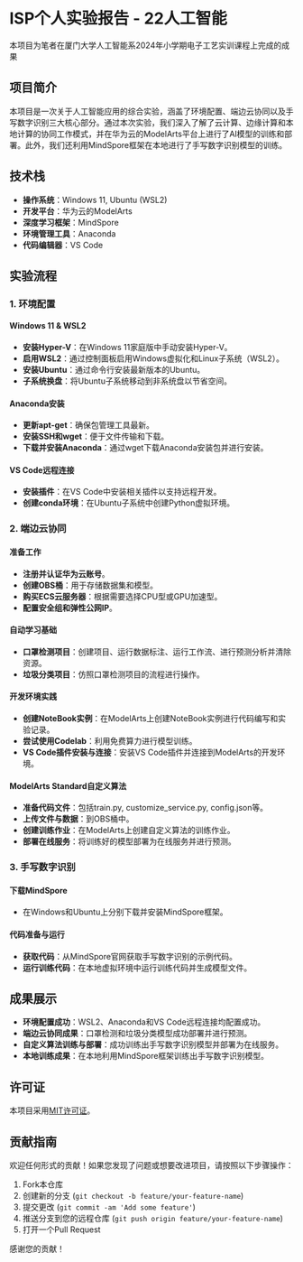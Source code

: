 # ISP个人实验报告 - 22人工智能

本项目为笔者在厦门大学人工智能系2024年小学期电子工艺实训课程上完成的成果

## 项目简介

本项目是一次关于人工智能应用的综合实验，涵盖了环境配置、端边云协同以及手写数字识别三大核心部分。通过本次实验，我们深入了解了云计算、边缘计算和本地计算的协同工作模式，并在华为云的ModelArts平台上进行了AI模型的训练和部署。此外，我们还利用MindSpore框架在本地进行了手写数字识别模型的训练。

## 技术栈

- **操作系统**：Windows 11, Ubuntu (WSL2)
- **开发平台**：华为云的ModelArts
- **深度学习框架**：MindSpore
- **环境管理工具**：Anaconda
- **代码编辑器**：VS Code

## 实验流程

### 1. 环境配置

#### Windows 11 & WSL2
- **安装Hyper-V**：在Windows 11家庭版中手动安装Hyper-V。
- **启用WSL2**：通过控制面板启用Windows虚拟化和Linux子系统（WSL2）。
- **安装Ubuntu**：通过命令行安装最新版本的Ubuntu。
- **子系统换盘**：将Ubuntu子系统移动到非系统盘以节省空间。

#### Anaconda安装
- **更新apt-get**：确保包管理工具最新。
- **安装SSH和wget**：便于文件传输和下载。
- **下载并安装Anaconda**：通过wget下载Anaconda安装包并进行安装。

#### VS Code远程连接
- **安装插件**：在VS Code中安装相关插件以支持远程开发。
- **创建conda环境**：在Ubuntu子系统中创建Python虚拟环境。

### 2. 端边云协同

#### 准备工作
- **注册并认证华为云账号**。
- **创建OBS桶**：用于存储数据集和模型。
- **购买ECS云服务器**：根据需要选择CPU型或GPU加速型。
- **配置安全组和弹性公网IP**。

#### 自动学习基础
- **口罩检测项目**：创建项目、运行数据标注、运行工作流、进行预测分析并清除资源。
- **垃圾分类项目**：仿照口罩检测项目的流程进行操作。

#### 开发环境实践
- **创建NoteBook实例**：在ModelArts上创建NoteBook实例进行代码编写和实验记录。
- **尝试使用Codelab**：利用免费算力进行模型训练。
- **VS Code插件安装与连接**：安装VS Code插件并连接到ModelArts的开发环境。

#### ModelArts Standard自定义算法
- **准备代码文件**：包括train.py, customize_service.py, config.json等。
- **上传文件与数据**：到OBS桶中。
- **创建训练作业**：在ModelArts上创建自定义算法的训练作业。
- **部署在线服务**：将训练好的模型部署为在线服务并进行预测。

### 3. 手写数字识别

#### 下载MindSpore
- 在Windows和Ubuntu上分别下载并安装MindSpore框架。

#### 代码准备与运行
- **获取代码**：从MindSpore官网获取手写数字识别的示例代码。
- **运行训练代码**：在本地虚拟环境中运行训练代码并生成模型文件。

## 成果展示

- **环境配置成功**：WSL2、Anaconda和VS Code远程连接均配置成功。
- **端边云协同成果**：口罩检测和垃圾分类模型成功部署并进行预测。
- **自定义算法训练与部署**：成功训练出手写数字识别模型并部署为在线服务。
- **本地训练成果**：在本地利用MindSpore框架训练出手写数字识别模型。


## 许可证

本项目采用[MIT许可证](https://opensource.org/licenses/MIT)。

## 贡献指南

欢迎任何形式的贡献！如果您发现了问题或想要改进项目，请按照以下步骤操作：

1. Fork本仓库
2. 创建新的分支 (`git checkout -b feature/your-feature-name`)
3. 提交更改 (`git commit -am 'Add some feature'`) 
4. 推送分支到您的远程仓库 (`git push origin feature/your-feature-name`)
5. 打开一个Pull Request

感谢您的贡献！
